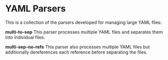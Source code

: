 # YAML Parsers
This is a collection of the parsers developed for managing large YAML files:


**multi-to-sep**
This parser processes multiple YAML files and separates them into individual files.

**multi-sep-no-refs**
This parser also processes multiple YAML files but additionally dereferences each reference before separating the files.

